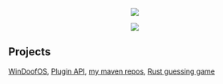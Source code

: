 <!DOCTYPE html>
<html lang="en">
<body>
    <p align="center"> <img src="https://c.tenor.com/Tc-TUkHTki4AAAAd/rick-roll.gif"> </p>
    <p align="center"> <img src="https://github-readme-stats.vercel.app/api?username=BachErik&count_private=true&show_icons=true&bg_color=161b22&title_color=58a6ff&text_color=c9d1d9&icon_color=196c2e&custom_title=Statistics&hide_border=true"> </p>
</body>
</html>

## Projects

[WinDoofOS](https://github.com/BachErik/WinDoofOS), [Plugin API](https://github.com/BachErik/Plugin-API), [my maven repos](http://repo.bacherik.be), [Rust guessing game](https://github.com/BachErik/guessing-game)
